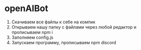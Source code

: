 # openAIBot
1. Скачиваем все файлы к себе на компик
2. Открываем нашу папку с файлами через любой редактор и прописываем npm i
3. Заполняем config.js
4. Запускаем программу, прописываем npm discord
